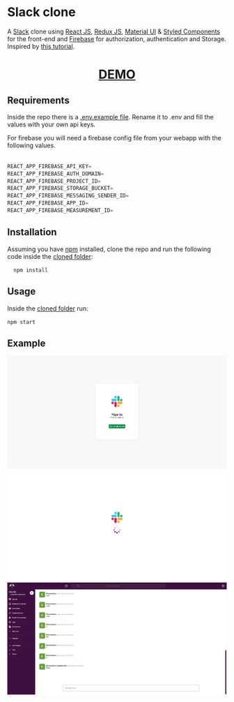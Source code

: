 # Slack clone

A [Slack](https://slack.com/intl/en-gr/) clone using [React JS](https://reactjs.org), [Redux JS](https://redux.js.org), [Material UI](https://material-ui.com) & [Styled Components](https://www.codewars.com/users/CyberBoy) for the front-end and [Firebase](https://firebase.google.com) for authorization, authentication and Storage. Inspired by [this tutorial](https://www.youtube.com/watch?v=QiTq5WrWoJw).

<div align="center">
  <h1><a href="https://constantine.dev:8080/slack"> DEMO </a></h1>
</div>


## Requirements

Inside the repo there is a [.env.example file](./slack/.env.example). Rename it to .env and fill the values with your own api keys.

For firebase you will need a firebase config file from your webapp with the following values.

```javascript

REACT_APP_FIREBASE_API_KEY=
REACT_APP_FIREBASE_AUTH_DOMAIN=
REACT_APP_FIREBASE_PROJECT_ID=
REACT_APP_FIREBASE_STORAGE_BUCKET=
REACT_APP_FIREBASE_MESSAGING_SENDER_ID=
REACT_APP_FIREBASE_APP_ID=
REACT_APP_FIREBASE_MEASUREMENT_ID=
```

## Installation

Assuming you have [npm](https://www.npmjs.com) installed, clone the repo and run the following code inside the [cloned folder](slack/):

```
  npm install
```

## Usage

Inside the [cloned folder](slack/) run:

```
npm start
```

## Example

<p align="center">
  <img src="img/img1.png" /> 
  <img src="img/img2.png" /> 
  <img src="img/img3.png" /> 
</p>